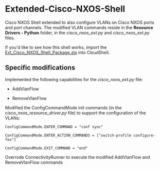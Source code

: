 # Extended-Cisco-NXOS-Shell
Cisco NXOS Shell extended to also configure VLANs on Cisco NXOS ports and port channels. The modified VLAN commands reside in the **Resource Drivers - Python** folder, in the *cisco_nxos_ext.py* and *cisco_nxos_ext.py* files.

If you'd like to see how this shell works, import the [Ext_Cisco_NXOS_Shell_Package.zip](https://github.com/QualiSystemsLab/Extended-Cisco-NXOS-Shell/raw/master/Ext_Cisco_NXOS_Shell_Package.zip) into CloudShell.

<h2>Specific modifications</h2>

Implemented the following capabilities for the *cisco_nxos_ext.py* file:

* AddVlanFlow

* RemoveVlanFlow

Modified the ConfigCommandMode init commands (in the *cisco_nxos_resource_driver.py* file) to support the configuration of the VLANs:

    ConfigCommandMode.ENTER_COMMAND = "conf sync"
    
    ConfigCommandMode.ENTER_ACTION_COMMANDS = ["switch-profile configure-fex"]
    
    ConfigCommandMode.EXIT_COMMAND = "end"
  
Overrode ConnectivityRunner to execute the modified AddVlanFlow and RemoveVlanFlow commands
